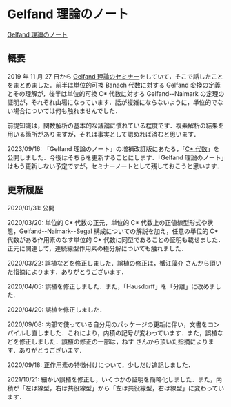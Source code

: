 # Gelfand 理論のノート

[Gelfand 理論のノート](files/gelfand-20211021.pdf)

## 概要

2019 年 11 月 27 日から [Gelfand 理論のセミナー](../seminar/gelfand.md)をしていて，そこで話したことをまとめました．前半は単位的可換 Banach 代数に対する Gelfand 変換の定義とその理解が，後半は単位的可換 C\* 代数に対する Gelfand--Naimark の定理の証明が，それぞれ山場になっています．話が複雑にならないように，単位的でない場合については何も触れませんでした．

前提知識は，関数解析の基本的な議論に慣れている程度です．複素解析の結果を用いる箇所がありますが，それは事実として認めれば済むと思います．

2023/09/16: 「Gelfand 理論のノート」の増補改訂版にあたる，「[C\* 代数](cs-algebra.md)」を公開しました．今後はそちらを更新することにします．「Gelfand 理論のノート」はもう更新しない予定ですが，セミナーノートとして残しておこうと思います．

## 更新履歴

2020/01/31: 公開

2020/03/20: 単位的 C\* 代数の正元，単位的 C\* 代数上の正値線型形式や状態，Gelfand--Naimark--Segal 構成についての解説を加え，任意の単位的 C\* 代数がある作用素のなす単位的 C\* 代数に同型であることの証明も載せました．正元に関連して，連続線型作用素の極分解についても触れました．

2020/03/22: 誤植などを修正しました．誤植の修正は，蟹江藻介 さんから頂いた指摘によります．ありがとうございます．

2020/04/05: 誤植を修正しました．また，「Hausdorff」を「分離」に改めました．

2020/04/20: 誤植を修正しました．

2020/09/08: 内部で使っている自分用のパッケージの更新に伴い，文書をコンパイルし直しました．これにより，内積の記号が変わっています．また，誤植などを修正しました．誤植の修正の一部は，ねす さんから頂いた指摘によります．ありがとうございます．

2020/09/18: 正作用素の特徴付けについて，少しだけ追記しました．

2021/10/21: 細かい誤植を修正し，いくつかの証明を簡略化しました．また，内積が「左は線型，右は共役線型」から「左は共役線型，右は線型」に変わっています．
